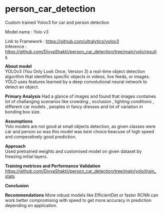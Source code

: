 # person_car_detection
Custom trained Yolov3 for car and person detection


Model name  : Yolo v3

Link to Framework :  https://github.com/ultralytics/yolov3  
Inference : https://github.com/DivyaShaktii/person_car_detection/tree/main/yolo/results


**About model**  
YOLOv3 (You Only Look Once, Version 3)  a real-time object detection algorithm that identifies specific objects in videos, live feeds, or images. YOLO uses features learned by a deep convolutional neural network to detect an object.

**Primary Analysis**
Had a glance of images and found that images containes lot of challanging scenarios like crowding , occlusion , lighting conditions , different car models , peoples in fancy dresses and lot of variation in bonding box size.



**Assumptions**  
Yolo models are not good at small objects detection, as given classes were car and person so was this model was best choice beacuse of high speed and comperatively good prediction.

**Approach**  
Used pretrained weights and customised model on given dataset by freezing initial layers.

**Training metrices and Performance Validation**
https://github.com/DivyaShaktii/person_car_detection/tree/main/yolo/train_stats

**Conclusion**


**Recommendations**
More robust models like EfficientDet or faster RCNN can work better compromising with speed to get more accuracy in prediction depending on application.


